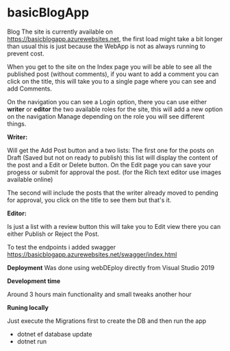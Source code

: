 # basicBlogApp
Blog
The site is currently available on https://basicblogapp.azurewebsites.net, the first load might take a bit longer than usual this is just because the WebApp is not as always running to prevent cost.

When you get to the site on the Index page you will be able to see all the published post (without comments), if you want to add a comment you can click on the title, this will take you to a single page where you can see and add Comments.

On the navigation you can see a Login option, there you can use either **writer** or **editor** the two available roles for the site, this will add a new option on the navigation Manage depending on the role you will see different things.

**Writer:**

Will get the Add Post button and a two lists: The first one for the posts on Draft (Saved but not on ready to publish) this list will display the content of the post and a Edit or Delete button. On the Edit page you can save your progess or submit for approval the post. (for the Rich text editor use images available online)

The second will include the posts that the writer already moved to pending for approval, you click on the title to see them but that's it.

**Editor:**

Is just a list with a review button this will take you to Edit view there you can either Publish or Reject the Post.

To test the endpoints i added swagger https://basicblogapp.azurewebsites.net/swagger/index.html

**Deployment**
Was done using webDEploy directly from Visual Studio 2019

**Development time**

Around 3 hours main functionality and small tweaks another hour

**Runing locally**

Just execute the Migrations first to create the DB and then run the app
- dotnet ef database update
- dotnet run

